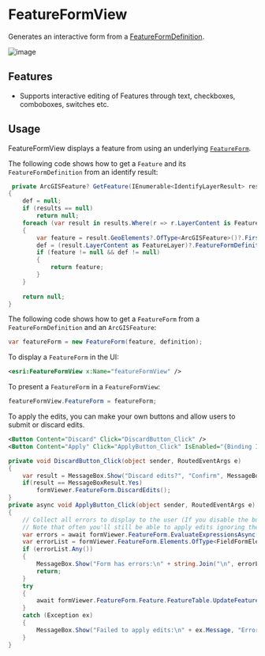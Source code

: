 # FeatureFormView

Generates an interactive form from a [FeatureFormDefinition](https://developers.arcgis.com/net/api-reference/api/netwin/Esri.ArcGISRuntime/Esri.ArcGISRuntime.Mapping.FeatureForms.FeatureFormDefinition.html). 

![image](https://github.com/Esri/arcgis-maps-sdk-dotnet-toolkit/assets/1378165/ff655fac-9eae-48ce-a044-588a2e32afa8)

## Features

- Supports interactive editing of Features through text, checkboxes, comboboxes, switches etc.

## Usage

FeatureFormView displays a feature from using an underlying [`FeatureForm`](https://developers.arcgis.com/net/api-reference/api/netwin/Esri.ArcGISRuntime/Esri.ArcGISRuntime.Mapping.FeatureForms.FeatureForm.html).


The following code shows how to get a `Feature` and its `FeatureFormDefinition` from an identify result:

```cs
 private ArcGISFeature? GetFeature(IEnumerable<IdentifyLayerResult> results, out FeatureFormDefinition? definition)
{
    def = null;
    if (results == null)
        return null;
    foreach (var result in results.Where(r => r.LayerContent is FeatureLayer layer && (layer.FeatureFormDefinition is not null || (layer.FeatureTable as ArcGISFeatureTable)?.FeatureFormDefinition is not null)))
    {
        var feature = result.GeoElements?.OfType<ArcGISFeature>()?.FirstOrDefault();
        def = (result.LayerContent as FeatureLayer)?.FeatureFormDefinition ?? ((result.LayerContent as FeatureLayer)?.FeatureTable as ArcGISFeatureTable)?.FeatureFormDefinition;
        if (feature != null && def != null)
        {
            return feature;
        }
    }
    
    return null;
}
```

The following code shows how to get a `FeatureForm` from a `FeatureFormDefinition` and an `ArcGISFeature`:

```cs
var featureForm = new FeatureForm(feature, definition);
```

To display a `FeatureForm` in the UI:

```xml
<esri:FeatureFormView x:Name="featureFormView" />
```


To present a `FeatureForm` in a `FeatureFormView`:

```cs
featureFormView.FeatureForm = featureForm;
```

To apply the edits, you can make your own buttons and allow users to submit or discard edits.

 ```xml
 <Button Content="Discard" Click="DiscardButton_Click" />
 <Button Content="Apply" Click="ApplyButton_Click" IsEnabled="{Binding IsValid, ElementName=featureFormView}" />
 ```
 ```cs
 private void DiscardButton_Click(object sender, RoutedEventArgs e)
 {
     var result = MessageBox.Show("Discard edits?", "Confirm", MessageBoxButton.YesNo);
     if(result == MessageBoxResult.Yes)
         formViewer.FeatureForm.DiscardEdits();
 }
 private async void ApplyButton_Click(object sender, RoutedEventArgs e)
 {
	 // Collect all errors to display to the user (If you disable the button with the above 'IsValid' binding expression this step isn't necessary)
	 // Note that often you'll still be able to apply edits ignoring the feature form's set of rules, as long as those rules don't violate the underlying table schema.
     var errors = await formViewer.FeatureForm.EvaluateExpressionsAsync(); //Ensure all expressions are fully evaluated.
     var errorList = formViewer.FeatureForm.Elements.OfType<FieldFormElement>().SelectMany(s => s.ValidationErrors).Concat(errors);
     if (errorList.Any())
     {
         MessageBox.Show("Form has errors:\n" + string.Join("\n", errorList.Select(e => e.Message)), "Can't apply");
         return;
     }
     try
     {
         await formViewer.FeatureForm.Feature.FeatureTable.UpdateFeatureAsync(formViewer.FeatureForm.Feature);
     }
     catch (Exception ex)
     {
         MessageBox.Show("Failed to apply edits:\n" + ex.Message, "Error");
     }
 }
 ```